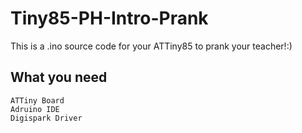 # Tiny85-PH-Intro-Prank

This is a .ino source code for your ATTiny85 to prank your teacher!:)

## What you need
```
ATTiny Board
Adruino IDE
Digispark Driver
```
